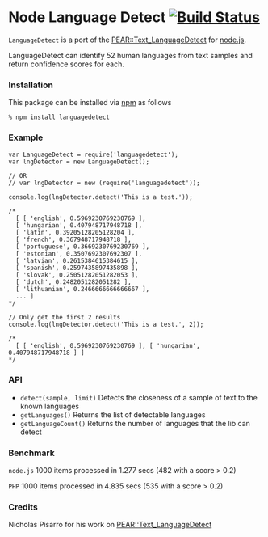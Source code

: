 # Node Language Detect [![Build Status](https://secure.travis-ci.org/FGRibreau/node-language-detect.png)](http://travis-ci.org/FGRibreau/node-language-detect) #
`LanguageDetect` is a port of the [PEAR::Text_LanguageDetect](http://pear.php.net/package/Text_LanguageDetect) for [node.js](http://nodejs.org).

LanguageDetect can identify 52 human languages from text samples and return confidence scores for each.

### Installation

This package can be installed via [npm](http://npmjs.org/) as follows

    % npm install languagedetect

### Example
    
    var LanguageDetect = require('languagedetect');
    var lngDetector = new LanguageDetect();

    // OR
    // var lngDetector = new (require('languagedetect'));

    console.log(lngDetector.detect('This is a test.'));

    /*
      [ [ 'english', 0.5969230769230769 ],
      [ 'hungarian', 0.407948717948718 ],
      [ 'latin', 0.39205128205128204 ],
      [ 'french', 0.367948717948718 ],
      [ 'portuguese', 0.3669230769230769 ],
      [ 'estonian', 0.3507692307692307 ],
      [ 'latvian', 0.2615384615384615 ],
      [ 'spanish', 0.2597435897435898 ],
      [ 'slovak', 0.25051282051282053 ],
      [ 'dutch', 0.2482051282051282 ],
      [ 'lithuanian', 0.2466666666666667 ],
      ... ]
    */
    
    // Only get the first 2 results
    console.log(lngDetector.detect('This is a test.', 2));

    /*
      [ [ 'english', 0.5969230769230769 ], [ 'hungarian', 0.407948717948718 ] ]
    */

### API

   * `detect(sample, limit)` Detects the closeness of a sample of text to the known languages
   * `getLanguages()` Returns the list of detectable languages
   * `getLanguageCount()` Returns the number of languages that the lib can detect

### Benchmark

`node.js` 1000 items processed in 1.277 secs (482 with a score > 0.2)

`PHP` 1000 items processed in 4.835 secs (535 with a score > 0.2)

### Credits

Nicholas Pisarro for his work on [PEAR::Text_LanguageDetect](http://pear.php.net/package/Text_LanguageDetect)
